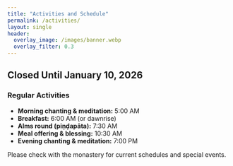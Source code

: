 ```yaml
---
title: "Activities and Schedule"
permalink: /activities/
layout: single
header:
  overlay_image: /images/banner.webp
  overlay_filter: 0.3
---
```


## Closed Until January 10, 2026

### Regular Activities

- **Morning chanting & meditation:** 5:00 AM  
- **Breakfast:** 6:00 AM (or dawnrise)  
- **Alms round (piṇḍapāta):** 7:30 AM  
- **Meal offering & blessing:** 10:30 AM  
- **Evening chanting & meditation:** 7:00 PM

Please check with the monastery for current schedules and special events.
